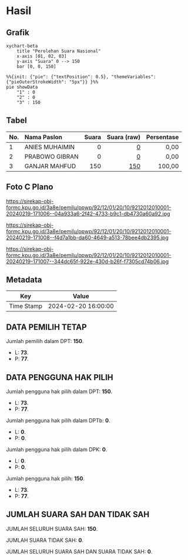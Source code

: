 # Hasil

## Grafik

```mermaid
xychart-beta
    title "Perolehan Suara Nasional"
    x-axis [01, 02, 03]
    y-axis "Suara" 0 --> 150
    bar [0, 0, 150]
```

```mermaid
%%{init: {"pie": {"textPosition": 0.5}, "themeVariables": {"pieOuterStrokeWidth": "5px"}} }%%
pie showData
    "1" : 0
    "2" : 0
    "3" : 150
```

## Tabel

| No. | Nama Paslon    | Suara | Suara (raw) | Persentase |
|:--- |:-------------- | -----:| -----------:| ----------:|
| 1   | ANIES MUHAIMIN | 0     | [0][p-1]    | 0,00       |
| 2   | PRABOWO GIBRAN | 0     | [0][p-2]    | 0,00       |
| 3   | GANJAR MAHFUD  | 150   | [150][p-3]  | 100,00     |


[p-1]: https://github.com/gigit-pemilu/pemilu-2024/blob/main/pilpres/hitung-suara/sub/92-papua-barat/sub/12-pegunungan-arfak/sub/01-anggi/sub/2010-pamaha/sub/001-tps/sub/paslon-1.txt
[p-2]: https://github.com/gigit-pemilu/pemilu-2024/blob/main/pilpres/hitung-suara/sub/92-papua-barat/sub/12-pegunungan-arfak/sub/01-anggi/sub/2010-pamaha/sub/001-tps/sub/paslon-2.txt
[p-3]: https://github.com/gigit-pemilu/pemilu-2024/blob/main/pilpres/hitung-suara/sub/92-papua-barat/sub/12-pegunungan-arfak/sub/01-anggi/sub/2010-pamaha/sub/001-tps/sub/paslon-3.txt

## Foto C Plano

https://sirekap-obj-formc.kpu.go.id/3a8e/pemilu/ppwp/92/12/01/20/10/9212012010001-20240219-171006--04a933a6-2f42-4733-b9c1-db4730a60a92.jpg

https://sirekap-obj-formc.kpu.go.id/3a8e/pemilu/ppwp/92/12/01/20/10/9212012010001-20240219-171008--f4d7a1bb-da60-4649-a513-78bee4db2395.jpg

https://sirekap-obj-formc.kpu.go.id/3a8e/pemilu/ppwp/92/12/01/20/10/9212012010001-20240219-171007--344dc65f-922e-430d-b26f-f7305cd74b06.jpg


## Metadata

| Key        | Value               |
| ---------- | ------------------- |
| Time Stamp | 2024-02-20 16:00:00 |


## DATA PEMILIH TETAP

Jumlah pemilih dalam DPT: **150**.
 * L: **73**.
 * P: **77**.

## DATA PENGGUNA HAK PILIH

Jumlah pengguna hak pilih dalam DPT: **150**.
 * L: **73**.
 * P: **77**.

Jumlah pengguna hak pilih dalam DPTb: **0**.
 * L: **0**.
 * P: **0**.

Jumlah pengguna hak pilih dalam DPK: **0**.
 * L: **0**.
 * P: **0**.

Jumlah pengguna hak pilih: **150**.
 * L: **73**.
 * P: **77**.

## JUMLAH SUARA SAH DAN TIDAK SAH

JUMLAH SELURUH SUARA SAH: **150**.

JUMLAH SUARA TIDAK SAH: **0**.

JUMLAH SELURUH SUARA SAH DAN SUARA TIDAK SAH: **0**.


